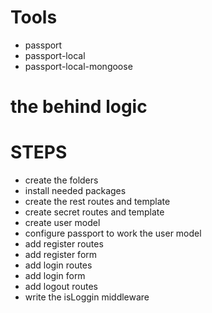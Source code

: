 # Tools
* passport
* passport-local
* passport-local-mongoose

# the behind logic

# STEPS
* create the folders
* install needed packages
* create the rest routes and template
* create secret routes and template
* create user model
* configure passport to work the user model
* add register routes
* add register form
* add login routes
* add login form
* add logout routes
* write the isLoggin middleware